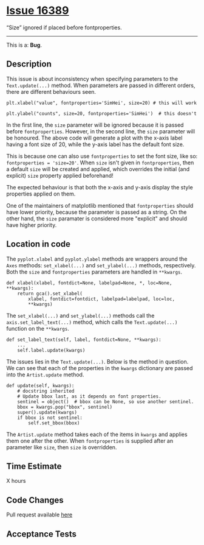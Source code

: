 # [Issue 16389](https://github.com/matplotlib/matplotlib/issues/16389)

“Size” ignored if placed before fontproperties.

----------------------------------------------------

This is a: **Bug**.

## Description
This issue is about inconsistency when specifying parameters to the `Text.update(...)` method. When parameters are passed in different orders, there are different behaviours seen. 

```
plt.xlabel("value", fontproperties='SimHei', size=20) # this will work

plt.ylabel("counts", size=20, fontproperties='SimHei')  # this doesn't
```

In the first line, the `size` parameter will be ignored because it is passed before `fontproperties`. However, in the second line, the `size` parameter will be honoured. The above code will generate a plot with the x-axis label having a font size of 20, while the y-axis label has the default font size.

This is because one can also use `fontproperties` to set the font size, like so: `fontproperties = 'size=20'`. When `size` isn't given in `fontproperties`, then a default `size` will be created and applied, which overrides the initial (and explicit) `size` property applied beforehand! 

The expected behaviour is that both the x-axis and y-axis display the style properties applied on them.

One of the maintainers of matplotlib mentioned that `fontproperties` should have lower priority, because the parameter is passed as a string. On the other hand, the `size` paramater is considered more "explicit" and should have higher priority.

## Location in code

The `pyplot.xlabel` and `pyplot.ylabel` methods are wrappers around the `Axes` methods: `set_xlabel(...)` and `set_ylabel(...)` methods, respectively. Both the `size` and `fontproperties` parameters are handled in `**kwargs`.

```
def xlabel(xlabel, fontdict=None, labelpad=None, *, loc=None, **kwargs):
    return gca().set_xlabel(
        xlabel, fontdict=fontdict, labelpad=labelpad, loc=loc,
        **kwargs)
```

The `set_xlabel(...)` and `set_ylabel(...)` methods call the `axis.set_label_text(...)` method, which calls the `Text.update(...)` function on the `**kwargs`. 

```
def set_label_text(self, label, fontdict=None, **kwargs):
    ...
    self.label.update(kwargs)
```

The issues lies in the `Text.update(...)`. Below is the method in question. We can see that each of the properties in the `kwargs` dictionary are passed into the `Artist.update` method.

```
def update(self, kwargs):
    # docstring inherited
    # Update bbox last, as it depends on font properties.
    sentinel = object()  # bbox can be None, so use another sentinel.
    bbox = kwargs.pop("bbox", sentinel)
    super().update(kwargs)
    if bbox is not sentinel:
        self.set_bbox(bbox)
```

The `Artist.update` method takes each of the items in `kwargs` and applies them one after the other. When `fontproperties` is supplied after an parameter like `size`, then `size` is overridden. 

## Time Estimate
X hours

## Code Changes

Pull request available [here]()

## Acceptance Tests
